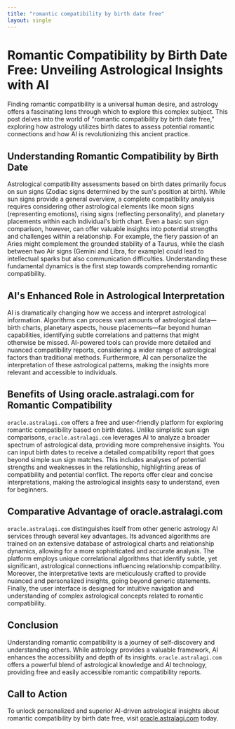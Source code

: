 ```yaml
---
title: "romantic compatibility by birth date free"
layout: single
---
```


# Romantic Compatibility by Birth Date Free: Unveiling Astrological Insights with AI

Finding romantic compatibility is a universal human desire, and astrology offers a fascinating lens through which to explore this complex subject.  This post delves into the world of "romantic compatibility by birth date free," exploring how astrology utilizes birth dates to assess potential romantic connections and how AI is revolutionizing this ancient practice.

## Understanding Romantic Compatibility by Birth Date

Astrological compatibility assessments based on birth dates primarily focus on sun signs (Zodiac signs determined by the sun's position at birth).  While sun signs provide a general overview, a complete compatibility analysis requires considering other astrological elements like moon signs (representing emotions), rising signs (reflecting personality), and planetary placements within each individual's birth chart.  Even a basic sun sign comparison, however, can offer valuable insights into potential strengths and challenges within a relationship.  For example, the fiery passion of an Aries might complement the grounded stability of a Taurus, while the clash between two Air signs (Gemini and Libra, for example) could lead to intellectual sparks but also communication difficulties.  Understanding these fundamental dynamics is the first step towards comprehending romantic compatibility.

## AI's Enhanced Role in Astrological Interpretation

AI is dramatically changing how we access and interpret astrological information.  Algorithms can process vast amounts of astrological data—birth charts, planetary aspects, house placements—far beyond human capabilities, identifying subtle correlations and patterns that might otherwise be missed. AI-powered tools can provide more detailed and nuanced compatibility reports, considering a wider range of astrological factors than traditional methods.  Furthermore, AI can personalize the interpretation of these astrological patterns, making the insights more relevant and accessible to individuals.

##  Benefits of Using oracle.astralagi.com for Romantic Compatibility

`oracle.astralagi.com` offers a free and user-friendly platform for exploring romantic compatibility based on birth dates.  Unlike simplistic sun sign comparisons, `oracle.astralagi.com` leverages AI to analyze a broader spectrum of astrological data, providing more comprehensive insights.  You can input birth dates to receive a detailed compatibility report that goes beyond simple sun sign matches. This includes analyses of potential strengths and weaknesses in the relationship, highlighting areas of compatibility and potential conflict. The reports offer clear and concise interpretations, making the astrological insights easy to understand, even for beginners.

## Comparative Advantage of oracle.astralagi.com

`oracle.astralagi.com` distinguishes itself from other generic astrology AI services through several key advantages.  Its advanced algorithms are trained on an extensive database of astrological charts and relationship dynamics, allowing for a more sophisticated and accurate analysis.  The platform employs unique correlational algorithms that identify subtle, yet significant, astrological connections influencing relationship compatibility.  Moreover, the interpretative texts are meticulously crafted to provide nuanced and personalized insights, going beyond generic statements.  Finally, the user interface is designed for intuitive navigation and understanding of complex astrological concepts related to romantic compatibility.


## Conclusion

Understanding romantic compatibility is a journey of self-discovery and understanding others.  While astrology provides a valuable framework, AI enhances the accessibility and depth of its insights. `oracle.astralagi.com` offers a powerful blend of astrological knowledge and AI technology, providing free and easily accessible romantic compatibility reports.

## Call to Action

To unlock personalized and superior AI-driven astrological insights about romantic compatibility by birth date free, visit [oracle.astralagi.com](https://oracle.astralagi.com) today.